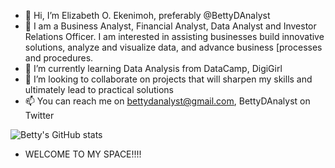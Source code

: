 - 👋 Hi, I’m Elizabeth O. Ekenimoh, preferably @BettyDAnalyst
- 👀 I am a Business Analyst, Financial Analyst, Data Analyst and Investor Relations Officer. I am interested in assisting businesses build innovative solutions, analyze and visualize data, and advance business [processes and procedures.
- 🌱 I’m currently learning Data Analysis from DataCamp, DigiGirl
- 💞️ I’m looking to collaborate on projects that will sharpen my skills and ultimately lead to practical solutions
- 📫 You can reach me on bettydanalyst@gmail.com, BettyDAnalyst on Twitter

![Betty's GitHub stats](https://github-readme-stats.vercel.app/api?username=bettydanalyst&theme=dark&show_icons=true)
- WELCOME TO MY SPACE!!!!

<!---
BettyDAnalyst/BettyDAnalyst is a ✨ special ✨ repository because its `README.md` (this file) appears on your GitHub profile.
You can click the Preview link to take a look at your changes.
--->
